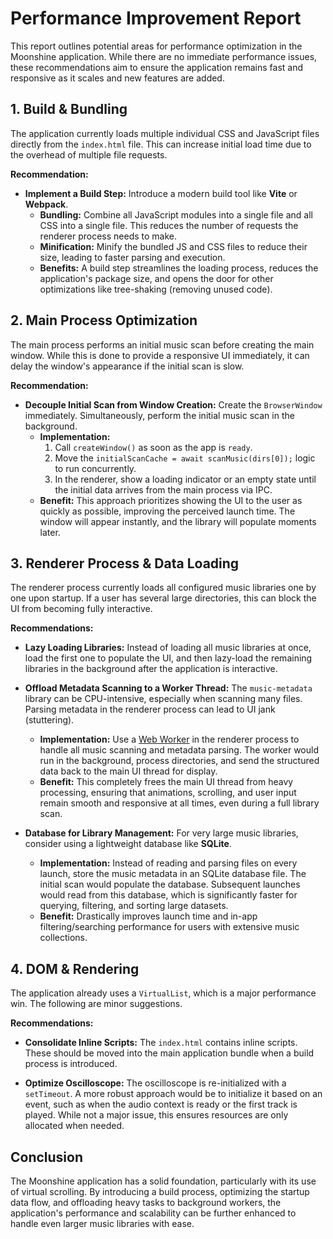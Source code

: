 # Performance Improvement Report

This report outlines potential areas for performance optimization in the Moonshine application. While there are no immediate performance issues, these recommendations aim to ensure the application remains fast and responsive as it scales and new features are added.

## 1. Build & Bundling

The application currently loads multiple individual CSS and JavaScript files directly from the `index.html` file. This can increase initial load time due to the overhead of multiple file requests.

**Recommendation:**

*   **Implement a Build Step:** Introduce a modern build tool like **Vite** or **Webpack**.
    *   **Bundling:** Combine all JavaScript modules into a single file and all CSS into a single file. This reduces the number of requests the renderer process needs to make.
    *   **Minification:** Minify the bundled JS and CSS files to reduce their size, leading to faster parsing and execution.
    *   **Benefits:** A build step streamlines the loading process, reduces the application's package size, and opens the door for other optimizations like tree-shaking (removing unused code).

## 2. Main Process Optimization

The main process performs an initial music scan before creating the main window. While this is done to provide a responsive UI immediately, it can delay the window's appearance if the initial scan is slow.

**Recommendation:**

*   **Decouple Initial Scan from Window Creation:** Create the `BrowserWindow` immediately. Simultaneously, perform the initial music scan in the background.
    *   **Implementation:**
        1.  Call `createWindow()` as soon as the app is `ready`.
        2.  Move the `initialScanCache = await scanMusic(dirs[0]);` logic to run concurrently.
        3.  In the renderer, show a loading indicator or an empty state until the initial data arrives from the main process via IPC.
    *   **Benefit:** This approach prioritizes showing the UI to the user as quickly as possible, improving the perceived launch time. The window will appear instantly, and the library will populate moments later.

## 3. Renderer Process & Data Loading

The renderer process currently loads all configured music libraries one by one upon startup. If a user has several large directories, this can block the UI from becoming fully interactive.

**Recommendations:**

*   **Lazy Loading Libraries:** Instead of loading all music libraries at once, load the first one to populate the UI, and then lazy-load the remaining libraries in the background after the application is interactive.

*   **Offload Metadata Scanning to a Worker Thread:** The `music-metadata` library can be CPU-intensive, especially when scanning many files. Parsing metadata in the renderer process can lead to UI jank (stuttering).
    *   **Implementation:** Use a [Web Worker](https://developer.mozilla.org/en-US/docs/Web/API/Web_Workers_API/Using_web_workers) in the renderer process to handle all music scanning and metadata parsing. The worker would run in the background, process directories, and send the structured data back to the main UI thread for display.
    *   **Benefit:** This completely frees the main UI thread from heavy processing, ensuring that animations, scrolling, and user input remain smooth and responsive at all times, even during a full library scan.

*   **Database for Library Management:** For very large music libraries, consider using a lightweight database like **SQLite**.
    *   **Implementation:** Instead of reading and parsing files on every launch, store the music metadata in an SQLite database file. The initial scan would populate the database. Subsequent launches would read from this database, which is significantly faster for querying, filtering, and sorting large datasets.
    *   **Benefit:** Drastically improves launch time and in-app filtering/searching performance for users with extensive music collections.

## 4. DOM & Rendering

The application already uses a `VirtualList`, which is a major performance win. The following are minor suggestions.

**Recommendations:**

*   **Consolidate Inline Scripts:** The `index.html` contains inline scripts. These should be moved into the main application bundle when a build process is introduced.

*   **Optimize Oscilloscope:** The oscilloscope is re-initialized with a `setTimeout`. A more robust approach would be to initialize it based on an event, such as when the audio context is ready or the first track is played. While not a major issue, this ensures resources are only allocated when needed.

## Conclusion

The Moonshine application has a solid foundation, particularly with its use of virtual scrolling. By introducing a build process, optimizing the startup data flow, and offloading heavy tasks to background workers, the application's performance and scalability can be further enhanced to handle even larger music libraries with ease.
